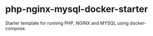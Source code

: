 # php-nginx-mysql-docker-starter
Starter template for running PHP, NGINX and MYSQL using docker-compose.
